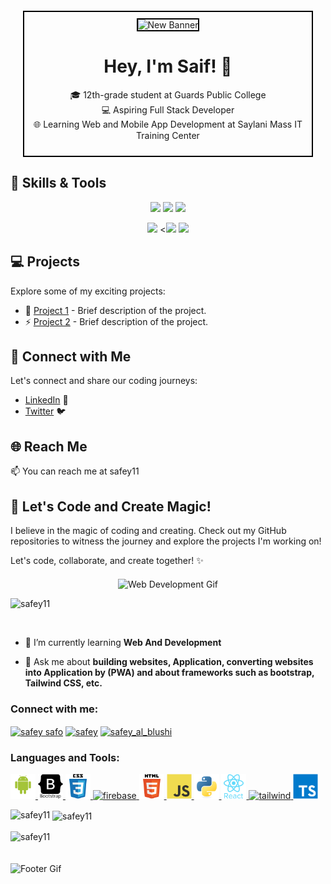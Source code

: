 <div align="center" style="border: 2px solid #000; padding: 10px; margin: 20px;">

<img src="https://img.pikbest.com/backgrounds/20190726/blue-business-technology-gif-background_2758561.jpg!sw800" alt="New Banner" width="1000px" height="300px" style="border: 2px solid #000;">

# Hey, I'm Saif! 👋

🎓 12th-grade student at Guards Public College  
💻 Aspiring Full Stack Developer  
🌐 Learning Web and Mobile App Development at Saylani Mass IT Training Center  

</div>

## 🚀 Skills & Tools

<p align="center">
  <img src="https://img.shields.io/badge/HTML-🌟-333333?style=flat&logo=html5">
  <img src="https://img.shields.io/badge/CSS-💅-333333?style=flat&logo=css3">
  <img src="https://img.shields.io/badge/JavaScript-🚀-333333?style=flat&logo=javascript">
</p>

<p align="center">
  <img src="https://img.shields.io/badge/React-⚛️-333333?style=flat&logo=react">
  <<img src="https://img.shields.io/badge/Bootstrap-🔥-333333?style=flat&logo=bootstrap">
  <img src="https://img.shields.io/badge/Tailwind_CSS-🌈-333333?style=flat&logo=tailwindcss">
</p>

## 💻 Projects

Explore some of my exciting projects:

- 🌟 [Project 1](link-to-project-1) - Brief description of the project.
- ⚡ [Project 2](link-to-project-2) - Brief description of the project.

## 🤝 Connect with Me

Let's connect and share our coding journeys:

- [LinkedIn](https://linkedin.com/in/safey-safo) 🤝
- [Twitter](https://twitter.com/) 🐦

## 🌐 Reach Me

📫 You can reach me at safey11

## 🚀 Let's Code and Create Magic!

I believe in the magic of coding and creating. Check out my GitHub repositories to witness the journey and explore the projects I'm working on!

Let's code, collaborate, and create together! ✨

<p align="center" style="margin-top: 20px;">
  <img src="https://i.pinimg.com/originals/e8/f4/53/e8f453469a3ec97ecd354df465d73913.gif" alt="Web Development Gif" width="500">
</p>

<p align="left"> <img src="https://komarev.com/ghpvc/?username=safey11&label=Profile%20views&color=0e75b6&style=flat" alt="safey11" /> </p>

<p align="left"> <a href="https://twitter.com/" target="blank"><img src="https://img.shields.io/twitter/follow/?logo=twitter&style=for-the-badge" alt="" /></a> </p>

- 🌱 I’m currently learning **Web And Development**

- 💬 Ask me about **building websites, Application, converting websites into Application by (PWA) and about frameworks such as bootstrap, Tailwind CSS, etc.**


<h3 align="left">Connect with me:</h3>
<p align="left">
<a href="https://linkedin.com/in/safey safo" target="blank"><img align="center" src="https://raw.githubusercontent.com/rahuldkjain/github-profile-readme-generator/master/src/images/icons/Social/linked-in-alt.svg" alt="safey safo" height="30" width="40" /></a>
<a href="https://fb.com" target="blank"><img align="center" src="https://raw.githubusercontent.com/rahuldkjain/github-profile-readme-generator/master/src/images/icons/Social/facebook.svg" alt="safey" height="30" width="40" /></a>
<a href="https://instagram.com/safey_al_blushi" target="blank"><img align="center" src="https://raw.githubusercontent.com/rahuldkjain/github-profile-readme-generator/master/src/images/icons/Social/instagram.svg" alt="safey_al_blushi" height="30" width="40" /></a>
</p>

<h3 align="left">Languages and Tools:</h3>
<p align="left"> <a href="https://developer.android.com" target="_blank" rel="noreferrer"> <img src="https://raw.githubusercontent.com/devicons/devicon/master/icons/android/android-original-wordmark.svg" alt="android" width="40" height="40"/> </a> <a href="https://getbootstrap.com" target="_blank" rel="noreferrer"> <img src="https://raw.githubusercontent.com/devicons/devicon/master/icons/bootstrap/bootstrap-plain-wordmark.svg" alt="bootstrap" width="40" height="40"/> </a> <a href="https://www.w3schools.com/css/" target="_blank" rel="noreferrer"> <img src="https://raw.githubusercontent.com/devicons/devicon/master/icons/css3/css3-original-wordmark.svg" alt="css3" width="40" height="40"/> </a> <a href="https://firebase.google.com/" target="_blank" rel="noreferrer"> <img src="https://www.vectorlogo.zone/logos/firebase/firebase-icon.svg" alt="firebase" width="40" height="40"/> </a> <a href="https://www.w3.org/html/" target="_blank" rel="noreferrer"> <img src="https://raw.githubusercontent.com/devicons/devicon/master/icons/html5/html5-original-wordmark.svg" alt="html5" width="40" height="40"/> </a> <a href="https://developer.mozilla.org/en-US/docs/Web/JavaScript" target="_blank" rel="noreferrer"> <img src="https://raw.githubusercontent.com/devicons/devicon/master/icons/javascript/javascript-original.svg" alt="javascript" width="40" height="40"/> </a> <a href="https://www.python.org" target="_blank" rel="noreferrer"> <img src="https://raw.githubusercontent.com/devicons/devicon/master/icons/python/python-original.svg" alt="python" width="40" height="40"/> </a> <a href="https://reactjs.org/" target="_blank" rel="noreferrer"> <img src="https://raw.githubusercontent.com/devicons/devicon/master/icons/react/react-original-wordmark.svg" alt="react" width="40" height="40"/> </a> <a href="https://tailwindcss.com/" target="_blank" rel="noreferrer"> <img src="https://www.vectorlogo.zone/logos/tailwindcss/tailwindcss-icon.svg" alt="tailwind" width="40" height="40"/> </a> <a href="https://www.typescriptlang.org/" target="_blank" rel="noreferrer"> <img src="https://raw.githubusercontent.com/devicons/devicon/master/icons/typescript/typescript-original.svg" alt="typescript" width="40" height="40"/> </a> </p>

<p><img align="left" src="https://github-readme-stats.vercel.app/api/top-langs?username=safey11&show_icons=true&locale=en&layout=compact" alt="safey11" /></p>

<p>&nbsp;<img align="center" src="https://github-readme-stats.vercel.app/api?username=safey11&show_icons=true&locale=en" alt="safey11" /></p>

<p><img align="center" src="https://github-readme-streak-stats.herokuapp.com/?user=safey11&" alt="safey11" /></p>

<img src="https://mir-s3-cdn-cf.behance.net/project_modules/fs/54b6c068097599.5b50bca476b9b.gif" alt="Footer Gif" width="100%" height="200px" style="margin-top: 20px;">
